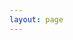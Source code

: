 ```yaml
---
layout: page
---
```

<script setup>
import {
  VPTeamPage,
  VPTeamPageTitle,
  VPTeamMembers
} from "vitepress/theme"

const members = [
  {
    avatar: "https://avatars.githubusercontent.com/u/36804488",
    name: "Dominik Nakamura",
    title: "Creator",
    links: [
      { icon: "github", link: "https://github.com/dnaka91" },
      { icon: "discord", link: "https://discord.gg/phxGsW8dWd" },
      { icon: "linkedin", link: "https://www.linkedin.com/in/dominik-nakamura" }
    ],
    sponsor: "https://github.com/sponsors/dnaka91"
  }
]
</script>

<VPTeamPage>
  <VPTeamPageTitle>
    <template #title>
      Our Team
    </template>
    <template #lead>
      Currently the team consists of only one person.
    </template>
  </VPTeamPageTitle>
  <VPTeamMembers
    :members="members"
  />
</VPTeamPage>
